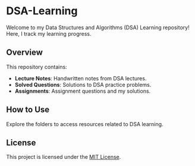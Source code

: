 # DSA-Learning

Welcome to my Data Structures and Algorithms (DSA) Learning repository! Here, I track my learning progress.

## Overview

This repository contains:
- **Lecture Notes**: Handwritten notes from DSA lectures.
- **Solved Questions**: Solutions to DSA practice problems.
- **Assignments**: Assignment questions and my solutions.

## How to Use

Explore the folders to access resources related to DSA learning.

## License

This project is licensed under the [MIT License](LICENSE).

